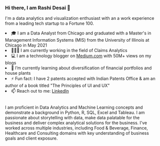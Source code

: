 ### Hi there, I am Rashi Desai 👋

I'm a data analytics and visualization enthusiast with an a work experience from a leading tech startup to a Fortune 100.

<li> 🎓 I am a Data Analyst from Chicago and graduated with a Master's in Management Information Systems (MIS) from the University of Illinois at Chicago in May 2021</li>
<li> 👩🏻‍💻 I am currently working in the field of Claims Analytics </li>
<li> 💻 I am a technology blogger on <a href="https://medium.com/@rashidesai2424">Medium.com</a>  with 50M+ views on my blogs </li>
<li> 🌱 I’m currently learning about diversification of financial portfolios and house plants  </li>
<li> ⚡ Fun fact: I have 2 patents accepted with Indian Patents Office & am an author of a book titled "The Principles of UI and UX" </li>
<li> 📫 Reach out to me: <a href="https://www.linkedin.com/in/rashidesai2/">LinkedIn</a> </li> <br>

I am proficient in Data Analytics and Machine Learning concepts and demonstrate a background in Python, R, SQL, Excel and Tableau.  I am passionate about storytelling with data, make data palatable for the business and deliver complex analytical solutions for the business. I've worked across multiple industries, including Food & Beverage, Finance, Healthcare and Consulting domains with key understanding of business goals and client exposure.
<!--
**rashidesai24/rashidesai24** is a ✨ _special_ ✨ repository because its `README.md` (this file) appears on your GitHub profile.

